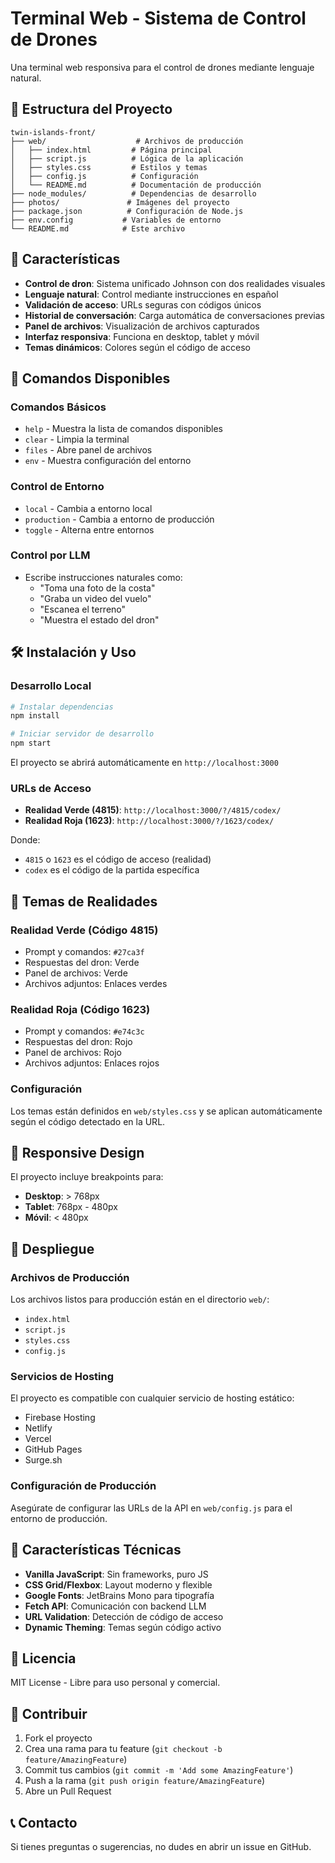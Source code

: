 # Terminal Web - Sistema de Control de Drones

Una terminal web responsiva para el control de drones mediante lenguaje natural.

## 📁 Estructura del Proyecto

```
twin-islands-front/
├── web/                    # Archivos de producción
│   ├── index.html         # Página principal
│   ├── script.js          # Lógica de la aplicación
│   ├── styles.css         # Estilos y temas
│   ├── config.js          # Configuración
│   └── README.md          # Documentación de producción
├── node_modules/          # Dependencias de desarrollo
├── photos/               # Imágenes del proyecto
├── package.json          # Configuración de Node.js
├── env.config           # Variables de entorno
└── README.md            # Este archivo
```

## 🚀 Características

- **Control de dron**: Sistema unificado Johnson con dos realidades visuales
- **Lenguaje natural**: Control mediante instrucciones en español
- **Validación de acceso**: URLs seguras con códigos únicos
- **Historial de conversación**: Carga automática de conversaciones previas
- **Panel de archivos**: Visualización de archivos capturados
- **Interfaz responsiva**: Funciona en desktop, tablet y móvil
- **Temas dinámicos**: Colores según el código de acceso

## 📱 Comandos Disponibles

### Comandos Básicos
- `help` - Muestra la lista de comandos disponibles
- `clear` - Limpia la terminal
- `files` - Abre panel de archivos
- `env` - Muestra configuración del entorno

### Control de Entorno
- `local` - Cambia a entorno local
- `production` - Cambia a entorno de producción
- `toggle` - Alterna entre entornos

### Control por LLM
- Escribe instrucciones naturales como:
  - "Toma una foto de la costa"
  - "Graba un video del vuelo"
  - "Escanea el terreno"
  - "Muestra el estado del dron"

## 🛠️ Instalación y Uso

### Desarrollo Local
```bash
# Instalar dependencias
npm install

# Iniciar servidor de desarrollo
npm start
```

El proyecto se abrirá automáticamente en `http://localhost:3000`

### URLs de Acceso
- **Realidad Verde (4815)**: `http://localhost:3000/?/4815/codex/`
- **Realidad Roja (1623)**: `http://localhost:3000/?/1623/codex/`

Donde:
- `4815` o `1623` es el código de acceso (realidad)
- `codex` es el código de la partida específica

## 🎨 Temas de Realidades

### Realidad Verde (Código 4815)
- Prompt y comandos: `#27ca3f`
- Respuestas del dron: Verde
- Panel de archivos: Verde
- Archivos adjuntos: Enlaces verdes

### Realidad Roja (Código 1623)
- Prompt y comandos: `#e74c3c`
- Respuestas del dron: Rojo
- Panel de archivos: Rojo
- Archivos adjuntos: Enlaces rojos

### Configuración
Los temas están definidos en `web/styles.css` y se aplican automáticamente según el código detectado en la URL.

## 📱 Responsive Design

El proyecto incluye breakpoints para:
- **Desktop**: > 768px
- **Tablet**: 768px - 480px
- **Móvil**: < 480px

## 🚀 Despliegue

### Archivos de Producción
Los archivos listos para producción están en el directorio `web/`:
- `index.html`
- `script.js`
- `styles.css`
- `config.js`

### Servicios de Hosting
El proyecto es compatible con cualquier servicio de hosting estático:
- Firebase Hosting
- Netlify
- Vercel
- GitHub Pages
- Surge.sh

### Configuración de Producción
Asegúrate de configurar las URLs de la API en `web/config.js` para el entorno de producción.

## 🎯 Características Técnicas

- **Vanilla JavaScript**: Sin frameworks, puro JS
- **CSS Grid/Flexbox**: Layout moderno y flexible
- **Google Fonts**: JetBrains Mono para tipografía
- **Fetch API**: Comunicación con backend LLM
- **URL Validation**: Detección de código de acceso
- **Dynamic Theming**: Temas según código activo

## 📄 Licencia

MIT License - Libre para uso personal y comercial.

## 🤝 Contribuir

1. Fork el proyecto
2. Crea una rama para tu feature (`git checkout -b feature/AmazingFeature`)
3. Commit tus cambios (`git commit -m 'Add some AmazingFeature'`)
4. Push a la rama (`git push origin feature/AmazingFeature`)
5. Abre un Pull Request

## 📞 Contacto

Si tienes preguntas o sugerencias, no dudes en abrir un issue en GitHub. 